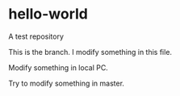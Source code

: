 # hello-world
A test repository


This is the branch. I modify something in this file.

Modify something in local PC.

Try to modify something in master.
